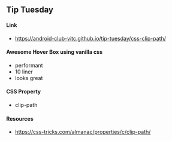 ## Tip Tuesday

#### Link
- https://android-club-vitc.github.io/tip-tuesday/css-clip-path/

#### Awesome Hover Box using vanilla css
- performant
- 10 liner
- looks great 



#### CSS Property
- clip-path

#### Resources
- https://css-tricks.com/almanac/properties/c/clip-path/
  
